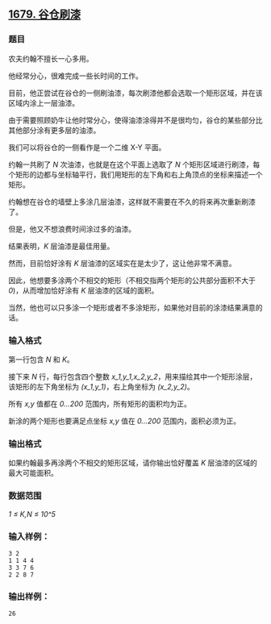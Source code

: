 ## [1679. 谷仓刷漆](https://www.acwing.com/problem/content/1681/)

### 题目

农夫约翰不擅长一心多用。

他经常分心，很难完成一些长时间的工作。

目前，他正尝试在谷仓的一侧刷油漆，每次刷漆他都会选取一个矩形区域，并在该区域内涂上一层油漆。

由于需要照顾奶牛让他时常分心，使得油漆涂得并不是很均匀，谷仓的某些部分比其他部分涂有更多层的油漆。

我们可以将谷仓的一侧看作是一个二维 X-Y 平面。

约翰一共刷了 *N* 次油漆，也就是在这个平面上选取了 *N* 个矩形区域进行刷漆，每个矩形的边都与坐标轴平行，我们用矩形的左下角和右上角顶点的坐标来描述一个矩形。

约翰想在谷仓的墙壁上多涂几层油漆，这样就不需要在不久的将来再次重新刷漆了。

但是，他又不想浪费时间涂过多的油漆。

结果表明，*K* 层油漆是最佳用量。

然而，目前恰好涂有 *K* 层油漆的区域实在是太少了，这让他非常不满意。

因此，他想要多涂两个不相交的矩形（不相交指两个矩形的公共部分面积不大于 *0*)，从而增加恰好涂有 *K* 层油漆的区域的面积。

当然，他也可以只多涂一个矩形或者不多涂矩形，如果他对目前的涂漆结果满意的话。

### 输入格式

第一行包含 *N* 和 *K*。

接下来 *N* 行，每行包含四个整数 *x_1,y_1,x_2,y_2*，用来描绘其中一个矩形涂层，该矩形的左下角坐标为 *(x_1,y_1)*，右上角坐标为 *(x_2,y_2)*。

所有 *x,y* 值都在 *0…200* 范围内，所有矩形的面积均为正。

新涂的两个矩形也要满足点坐标 *x,y* 值在 *0…200* 范围内，面积必须为正。

### 输出格式

如果约翰最多再涂两个不相交的矩形区域，请你输出恰好覆盖 *K* 层油漆的区域的最大可能面积。

### 数据范围

*1 ≤ K,N ≤ 10^5*

### 输入样例：

```
3 2
1 1 4 4
3 3 7 6
2 2 8 7
```

### 输出样例：

```
26
```
